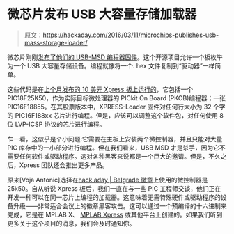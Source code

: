 # 微芯片发布 USB 大容量存储加载器

> 原文：<https://hackaday.com/2016/03/11/microchips-publishes-usb-mass-storage-loader/>

微芯片刚刚[发布了他们的 USB-MSD 编程器固件](https://github.com/MicrochipTech/XPRESS-Loader)。这个开源项目允许一个板枚举为一个 USB 大容量存储设备。编程就像将一个. hex 文件复制到“驱动器”一样简单。

这些代码是在[上个月发布的 10 美元 Xpress 板上运行的](http://hackaday.com/2016/02/15/microchip-unveils-online-mplab-ide-and-10-board/)，它包括一个 PIC18F25K50，作为实际目标微处理器的 PICkit On Board (PKOB)编程器；一张 PIC16F18855。在其股票版本中，XPRESS-Loader 固件对任何行大小为 32 个字的 PIC16F188xx 芯片进行编程。但是，应该可以调整这个软件包，对任何使用 8 位 LVP-ICSP 协议的芯片进行编程。

乍一看，这似乎是个小问题:它需要在主板上安装两个微控制器，并且只能对大量 PIC 库存中的一小部分进行编程。但在我们看来，USB MSD 才是杀手，因为它不需要任何软件或驱动程序。这对各种黑客来说都是一个巨大的邀请。但是，不久之后，Xpress 团队还会推出更多产品。

原来[Voja Antonic]选择在[hack aday | Belgrade 徽章](https://hackaday.com/2016/02/17/its-alive-badge-for-hackaday-belgrade/)上使用的微控制器是 25k50。自从听说 Xpress 板后，我们一直在与一些 PIC 工程师交谈，他们正在开发一种可以在同一芯片上编程的加载器。这意味着无需特殊硬件或驱动程序的设备升级——非常适合会议上的徽章黑客攻击。这可以通过一个预编译的十六进制来完成，它是在 MPLAB X、 [MPLAB Xpress](http://mplabxpress.microchip.com/) 或其他平台上创建的。如果我们听到更多关于这个项目的消息，我们会及时通知你。